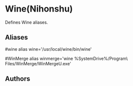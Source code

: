 Wine(Nihonshu)
========

Defines Wine aliases.

Aliases
-------
#wine
alias wine='/usr/local/wine/bin/wine'

#WinMerge
alias winmerge='wine %SystemDrive%/Program\ Files/WinMerge/WinMergeU.exe'

Authors
-------

